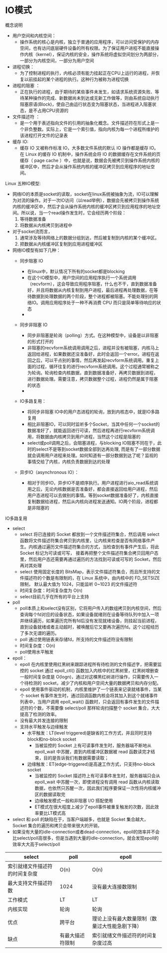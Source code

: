 # IO模式
概念说明
  * 用户空间和内核空间：
    * 操作系统的核心是内核，独立于普通的应用程序，可以访问受保护的内存空间，也有访问底层硬件设备的所有权限。为了保证用户进程不能直接操作内核（kernel），保证内核的安全，操作系统将虚拟空间划分为两部分，一部分为内核空间，一部分为用户空间
  * 进程切换：
    * 为了控制进程的执行，内核必须有能力挂起正在CPU上运行的进程，并恢复以前挂起的某个进程的执行。这种行为被称为进程切换
  * 进程的阻塞 ：
    *  正在执行的进程，由于期待的某些事件未发生，如请求系统资源失败、等待某种操作的完成、新数据尚未到达或无新工作做等，则由系统自动执行阻塞原语(Block)，使自己由运行状态变为阻塞状态，当进程进入阻塞状态，是不占用CPU资源的
  * 文件描述符 ：
    * 是一个用于表述指向文件的引用的抽象化概念。文件描述符在形式上是一个非负整数。实际上，它是一个索引值，指向内核为每一个进程所维护的该进程打开文件的记录表
  * 缓存 IO:
    * 缓存 IO 又被称作标准 IO，大多数文件系统的默认 IO 操作都是缓存 IO。在 Linux 的缓存 IO 机制中，操作系统会将 IO 的数据缓存在文件系统的页缓存（ page cache ）中，也就是说，数据会先被拷贝到操作系统内核的缓冲区中，然后才会从操作系统内核的缓冲区拷贝到应用程序的地址空间。






Linux 五种IO模型:
  * 网络IO的本质是socket的读取，socket在linux系统被抽象为流，IO可以理解为对流的操作。对于一次IO访问（以read举例），数据会先被拷贝到操作系统内核的缓冲区中，然后才会从操作系统内核的缓冲区拷贝到应用程序的地址空间。所以说，当一个read操作发生时，它会经历两个阶段：
    1. 等待数据准备
    2. 将数据从内核拷贝到进程中
  * 对于socket流而言，
    1. 通常涉及等待网络上的数据分组到达，然后被复制到内核的某个缓冲区。
    2.  把数据从内核缓冲区复制到应用进程缓冲区
  * 网络IO模型有如下几种：
    * 同步阻塞 IO
      * 在linux中，默认情况下所有的socket都是blocking
      * 在这个IO模型中，用户空间的应用程序执行一个系统调用（recvform），这会导致应用程序阻塞，什么也不干，直到数据准备好，并且将数据从内核复制到用户进程，最后进程再处理数据，在等待数据到处理数据的两个阶段，整个进程都被阻塞。不能处理别的网络IO。调用应用程序处于一种不再消费 CPU 而只是简单等待响应的状态
      *

    * 同步非阻塞 IO
      * 同步非阻塞是轮询（polling）方式。在这种模型中，设备是以非阻塞的形式打开的
      * 非阻塞的recvform系统调用调用之后，进程并没有被阻塞，内核马上返回给进程，如果数据还没准备好，此时会返回一个error。进程在返回之后，可以干点别的事情，然后再发起recvform系统调用。重复上面的过程，循环往复的进行recvform系统调用。这个过程通常被称之为轮询。轮询检查内核数据，直到数据准备好，再拷贝数据到进程，进行数据处理。需要注意，拷贝数据整个过程，进程仍然是属于阻塞的状态
      *

    * IO多路复用：
      * 将同步非阻塞 IO中的用户态进程的轮询，放到内核态中，就是IO多路复用
      * 相比非阻塞IO，可以同时监听多个Socket，当其中任何一个socket的数据准好了，就能返回进行可读，然后进程再进行recvform系统调用，将数据由内核拷贝到用户进程，当然这个过程是阻塞的
      * select或poll调用之后，会阻塞进程，与blocking IO阻塞不同在于，此时的select不是等到socket数据全部到达再处理, 而是有了一部分数据就会调用用户进程来处理。如何知道有一部分数据到达了呢？监视的事情交给了内核，内核负责数据到达的处理
    * 异步IO（asynchronous IO）：
      * 相对于同步IO，异步IO不是顺序执行。用户进程进行aio_read系统调用之后，无论内核数据是否准备好，都会直接返回给用户进程，然后用户态进程可以去做别的事情。等到socket数据准备好了，内核直接复制数据给进程，然后从内核向进程发送通知。IO两个阶段，进程都是非阻塞的




IO多路复用


  * select
    * select 将已连接的 Socket 都放到一个文件描述符集合，然后调用 select 函数将文件描述符集合拷贝到内核里，让内核来检查是否有网络事件产生。内核通过遍历文件描述符集合的方式，当检查到有事件产生后，将此 Socket 标记为可读或可写， 接着再把整个文件描述符集合拷贝回用户态里，然后用户态还需要再通过遍历的方法找到可读或可写的 Socket，然后再对其处理
    * select 使用固定长度的 BitsMap，表示文件描述符集合，而且所支持的文件描述符的个数是有限制的，在 Linux 系统中，由内核中的 FD_SETSIZE 限制， 默认最大值为 1024，只能监听 0~1023 的文件描述符
    * 时间复杂度：时间复杂度为 O(n)
    * select目前几乎在所有的平台上支持
  * poll
    * poll本质上和select没有区别，它将用户传入的数组拷贝到内核空间，然后查询每个fd对应的设备状态，如果设备就绪则在设备等待队列中加入一项并继续遍历，如果遍历完所有fd后没有发现就绪设备，则挂起当前进程，直到设备就绪或者主动超时，被唤醒后它又要再次遍历fd。这个过程经历了多次无谓的遍历。
    * poll 通过使用链表来存储fd，所支持的文件描述符没有限制
    * 时间复杂度：O(n)
    * poll使用水平触发
  * epoll：
    * epoll 在内核里使用红黑树来跟踪进程所有待检测的文件描述字，把需要监控的 socket 通过 epoll_ctl() 函数加入内核中的红黑树里，红黑树增删查一般时间复杂度是 O(logn)，通过对这棵黑红树进行操作，只需要传入一个待检测的 socket，减少了内核和用户空间大量的数据拷贝和内存分配。
    * epoll 使用事件驱动的机制，内核里维护了一个链表来记录就绪事件，当某个 socket 有事件发生时，通过回调函数内核会将其加入到这个就绪事件列表中，当用户调用 epoll_wait() 函数时，只会返回有事件发生的文件描述符的个数，不需要像 select/poll 那样轮询扫描整个 socket 集合，大大提高了检测的效率。
    * 没有最大并发连接的限制
    * 支持水平触发与边缘触发
      * 水平触发：LT(level triggered)是缺省的工作方式，并且同时支持block和no-block socket
        * 当被监控的 Socket 上有可读事件发生时，服务器端不断地从 epoll_wait 中苏醒，直到内核缓冲区数据被 read 函数读完才结束，目的是告诉我们有数据需要读取；
      * 边缘触发：ET(edge-triggered)是高速工作方式，只支持no-block socket
        * 当被监控的 Socket 描述符上有可读事件发生时，服务器端只会从 epoll_wait 中苏醒一次，即使进程没有调用 read 函数从内核读取数据，也依然只苏醒一次，因此我们程序要保证一次性将内核缓冲区的数据读取完
        * 边缘触发模式一般和非阻塞 I/O 搭配使用
        * ET模式在很大程度上减少了epoll事件被重复触发的次数，因此效率要比LT模式高
  * select 和 poll 的缺陷在于，当客户端越多，也就是 Socket 集合越大，Socket 集合的遍历和拷贝会带来很大的开销，
  * 如果没有大量的idle-connection或者dead-connection，epoll的效率并不会比select/poll高很多，但是当遇到大量的idle-connection，就会发现epoll的效率大大高于select/poll

| select| poll| epoll
---|---|---
索引就绪文件描述符的时间复杂度| O(n)| O(n)| O(1)
最大支持文件描述符数| 1024| 没有最大连接数限制| 没有最大连接数限制
工作模式| LT| LT| ET
内核实现| 轮询| 轮询| 采用回调方式来检测就绪事件
优点| 跨平台| 理论上没有最大数量限制（数量过大性能急剧下降）| 没有描述符限制IO效率不会随着监视fd数量增长而下降
缺点| 有最大描述符限制| 索引就绪文件描述符的时间复杂度过高| 在所有socket都很活跃的情况下，可能会有性能问题